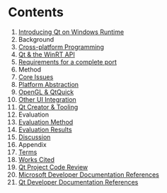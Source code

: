 # Contents

1. [Introducing Qt on Windows Runtime](intro/intro.md)
1. Background
  1. [Cross-platform Programming](background/xplatform.md)
  1. [Qt & the WinRT API](background/qt-and-winrt.md)
  1. [Requirements for a complete port](background/requirements.md)
1. Method
  1. [Core Issues](method/core.md)  
  1. [Platform Abstraction](method/qpa.md)
  1. [OpenGL & QtQuick](method/opengl.md)
  1. [Other UI Integration](method/ui.md)
  1. [Qt Creator & Tooling](method/tooling.md)
1. Evaluation
  1. [Evaluation Method](evaluation/method.md)
  1. [Evaluation Results](evaluation/results.md)
1. [Discussion](discussion/discussion.md)
1. Appendix
  1. [Terms](appendix/terms.md)  
  1. [Works Cited](appendix/references.md)
  1. [Qt Project Code Review](appendix/gerrit.md)
  1. [Microsoft Developer Documentation References](appendix/msdn.md)
  1. [Qt Developer Documentation References](appendix/qdoc.md)

